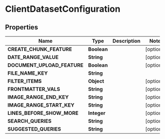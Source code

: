 

# ClientDatasetConfiguration


## Properties

| Name | Type | Description | Notes |
|------------ | ------------- | ------------- | -------------|
|**CREATE_CHUNK_FEATURE** | **Boolean** |  |  [optional] |
|**DATE_RANGE_VALUE** | **String** |  |  [optional] |
|**DOCUMENT_UPLOAD_FEATURE** | **Boolean** |  |  [optional] |
|**FILE_NAME_KEY** | **String** |  |  |
|**FILTER_ITEMS** | **Object** |  |  [optional] |
|**FRONTMATTER_VALS** | **String** |  |  [optional] |
|**IMAGE_RANGE_END_KEY** | **String** |  |  [optional] |
|**IMAGE_RANGE_START_KEY** | **String** |  |  [optional] |
|**LINES_BEFORE_SHOW_MORE** | **Integer** |  |  [optional] |
|**SEARCH_QUERIES** | **String** |  |  [optional] |
|**SUGGESTED_QUERIES** | **String** |  |  [optional] |



